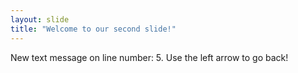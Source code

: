 ```yaml
---
layout: slide
title: "Welcome to our second slide!"
---
```

New text message on line number: 5.
Use the left arrow to go back!